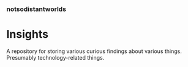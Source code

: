### notsodistantworlds
# Insights

A repository for storing various curious findings about various things. Presumably technology-related things.